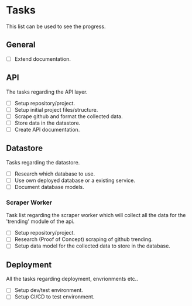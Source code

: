 # Tasks
This list can be used to see the progress.

## General
- [ ] Extend documentation.

## API
The tasks regarding the API layer. 

- [ ] Setup repository/project.
- [ ] Setup initial project files/structure.
- [ ] Scrape github and format the collected data.
- [ ] Store data in the datastore. 
- [ ] Create API documentation.

## Datastore
Tasks regarding the datastore.

- [ ] Research which database to use.
- [ ] Use own deployed database or a existing service.
- [ ] Document database models.

### Scraper Worker
Task list regarding the scraper worker which will collect all the data for the 'trending' module of the api.

- [ ] Setup repository/project.
- [ ] Research (Proof of Concept) scraping of github trending.
- [ ] Setup data model for the collected data to store in the database.

## Deployment
All the tasks regarding deployment, envrionments etc..

- [ ] Setup dev/test environment.
- [ ] Setup CI/CD to test environment. 
